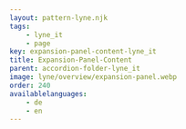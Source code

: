 ```yaml
---
layout: pattern-lyne.njk
tags: 
    - lyne_it
    - page
key: expansion-panel-content-lyne_it
title: Expansion-Panel-Content
parent: accordion-folder-lyne_it
image: lyne/overview/expansion-panel.webp
order: 240
availablelanguages: 
    - de
    - en
---
```


